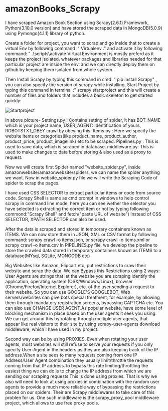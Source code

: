 # amazonBooks_Scrapy
I have scraped Amazon Book Section using Scrapy(2.6.1) Framework, Python(3.10.0 version) and have stored the scraped data in MongoDB(5.0.9) using Pymongo(4.1.1) library of python.


Create a folder for project, you want to scrap and go inside that to create a virtual Env by following command :" Virtualenv ." and activate it by following command: " .\scripts\activate
Virtual Environment is mostly preferd as it keeps the project isolated, whatever packages and libraries needed for that particular project are inside the env. and we can directly deploy them on github by keeping them isolated from whole system.


Then Install Scrapy by typing this command in cmd :" pip install Scrapy" , you can also specify the version of scrapy while installing.
Start Project by typing this command in terminal :" scrapy startproject <project-name> and this will create a number of files and folders that includes a basic skeleton to get started quickly:
  
![Startproject](https://user-images.githubusercontent.com/86855712/173240434-98265aa2-4ca3-4399-ad37-38d606268e83.png)
  
  
In above picture-
Settings.py : Contains setting of spider, it has BOT_NAME which is your project name, USER_AGENT: Identification of yours, ROBOTSTXT_OBEY crawl by obeying this.
Items.py : Here we specify the website items or categories(like product_name, product_author, product_price, product_imagelink) etc to be scraped.
Pipelines.py : This is used to save data, which is scraped in database.
middleware.py: This is used to make changes to data before storing & also used as a proxy to request.
  
  
Now we will create first Spider named "website_spider.py", inside amazonwebsite/amazonwebsite/spiders,  we can name the spider anything we want.
Now in website_spider.py file we will write the Scraping Code of spider to scrap the pages. 
  
  
I have used CSS SELECTOR to extract particular items or code from source code. Scrapy Shell is same as cmd prompt in windows to help control scrapy in command line mode, here you can see wether the selector you have selected is extracting the correct item or not by typing following commond:"Scrapy Shell" and fetch("paste URL of website")
Instead of CSS SELECTOR, XPATH SELECTOR can also be used.
  
  
After the data is scraped and stored in temporary containers known as ITEMS. We can now store them in JSON, XML or CSV format by following command: scrapy crawl <name of your spider> -o items.json, or scrapy crawl <name of your spider> -o items.xml or scrapy crawl <name of your spider> -o items.csv
In PIPELINES.py file, we develop the pipeline to store the crawled data stored in temporary containers known as ITEMS to a database(MYsql, SQLite, MONGODB etc) 
  
  
Big Websites like Amazon, Flipcart etc, put restrictions to crawl their website and scrap the data. We can Bypass this Restrictions using 2 ways: 
User Agents are strings that let the website you are scraping identify the application, operating system (OSX/Windows/Linux), browser (Chrome/Firefox/Internet Explorer), etc. of the user sending a request to their website. 
So you can use GOOGLE'S GOOGLEBOT, Web servers/websites can give bots special treatment, for example, by allowing them through mandatory registration screens, bypassing CAPTCHA etc. 
You can also use CHANGE USER AGENT.As popular website, have some level of blocking mechanism in place based on the user agents it sees you using.
We can get around this by rotating through multiple user agents, that appear like real visitors to their site by using scrapy-user-agents download middleware, which I have used in my project.
  
  
Second way can be by using PROXIES. Even when rotating your user agents, most websites will still refuse to serve your requests if you only specify User-Agent in the headers as they are also keeping track of the IP address.When a site sees to many requests coming from one IP Address/User Agent combination they usually limit/throttle the requests coming from that IP address.To bypass this rate limiting/throttling the easiest thing we can do is to change the IP address from which we are sending our scraping requests.This is done using proxies.
That is why we also will need to look at using proxies in combination with the random user agents to provide a much more reliable way of bypassing the restrictions placed on our spiders. Their are Scrapy middlewares to take care of this problen for us. One such middleware is the scrapy_proxy_pool middleware project, which allows  to use free proxy pools.
